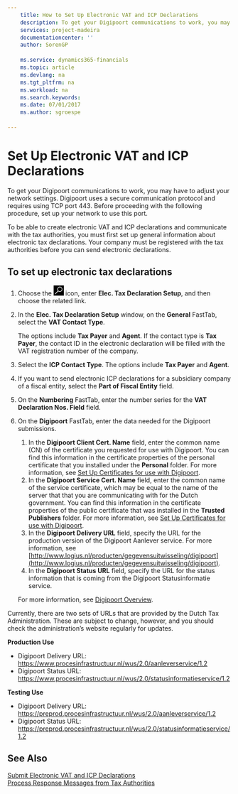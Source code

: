 ```yaml
---
    title: How to Set Up Electronic VAT and ICP Declarations
    description: To get your Digipoort communications to work, you may have to adjust your network settings. Digipoort uses a secure communication protocol and requires using TCP port 443.
    services: project-madeira
    documentationcenter: ''
    author: SorenGP

    ms.service: dynamics365-financials
    ms.topic: article
    ms.devlang: na
    ms.tgt_pltfrm: na
    ms.workload: na
    ms.search.keywords:
    ms.date: 07/01/2017
    ms.author: sgroespe

---
```

# Set Up Electronic VAT and ICP Declarations
To get your Digipoort communications to work, you may have to adjust your network settings. Digipoort uses a secure communication protocol and requires using TCP port 443. Before proceeding with the following procedure, set up your network to use this port.  

To be able to create electronic VAT and ICP declarations and communicate with the tax authorities, you must first set up general information about electronic tax declarations. Your company must be registered with the tax authorities before you can send electronic declarations.  

## To set up electronic tax declarations  

1.  Choose the ![Search for Page or Report](../../media/ui-search/search_small.png "Search for Page or Report icon") icon, enter **Elec. Tax Declaration Setup**, and then choose the related link.  
2.  In the **Elec. Tax Declaration Setup** window, on the **General** FastTab, select the **VAT Contact Type**.

    The options include **Tax Payer** and **Agent**. If the contact type is **Tax Payer**, the contact ID in the electronic declaration will be filled with the VAT registration number of the company.  

3.  Select the **ICP Contact Type**. The options include **Tax Payer** and **Agent**.  
4.  If you want to send electronic ICP declarations for a subsidiary company of a fiscal entity, select the **Part of Fiscal Entity** field.  
5.  On the **Numbering** FastTab, enter the number series for the **VAT Declaration Nos. Field** field.  
6.  On the **Digipoort** FastTab, enter the data needed for the Digipoort submissions.  

    1.  In the **Digipoort Client Cert. Name** field, enter the common name (CN) of the certificate you requested for use with Digipoort. You can find this information in the certificate properties of the personal certificate that you installed under the **Personal** folder. For more information, see [Set Up Certificates for use with Digipoort](how-to-set-up-certificates-for-use-with-digipoort.md).  
    2.  In the **Digipoort Service Cert. Name** field, enter the common name of the service certificate, which may be equal to the name of the server that that you are communicating with for the Dutch government. You can find this information in the certificate properties of the public certificate that was installed in the **Trusted Publishers** folder. For more information, see [Set Up Certificates for use with Digipoort](how-to-set-up-certificates-for-use-with-digipoort.md).  
    3.  In the **Digipoort Delivery URL** field, specify the URL for the production version of the Digipoort Aanlever service. For more information, see [http://www.logius.nl/producten/gegevensuitwisseling/digipoort](http://www.logius.nl/producten/gegevensuitwisseling/digipoort).  
    4.  In the **Digipoort Status URL** field, specify the URL for the status information that is coming from the Digipoort Statusinformatie service.  

    For more information, see [Digipoort Overview](digipoort-overview.md).  

Currently, there are two sets of URLs that are provided by the Dutch Tax Administration. These are subject to change, however, and you should check the administration’s website regularly for updates.  

**Production Use**  

- Digipoort Delivery URL: https://www.procesinfrastructuur.nl/wus/2.0/aanleverservice/1.2  
- Digipoort Status URL: https://www.procesinfrastructuur.nl/wus/2.0/statusinformatieservice/1.2  

**Testing Use**  

- Digipoort Delivery URL: https://preprod.procesinfrastructuur.nl/wus/2.0/aanleverservice/1.2  
- Digipoort Status URL: https://preprod.procesinfrastructuur.nl/wus/2.0/statusinformatieservice/1.2  

## See Also  
 [Submit Electronic VAT and ICP Declarations](how-to-submit-electronic-vat-and-icp-declarations.md)   
 [Process Response Messages from Tax Authorities](how-to-process-response-messages-from-tax-authorities.md)
